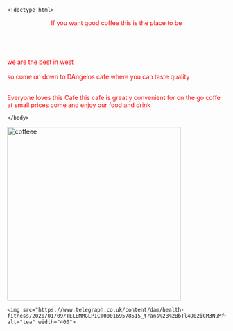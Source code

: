 	<!doctype html>
<html>
 
 <style>
body {
  background-image: url('https://www.theroadtrip.co.nz/wp-content/uploads/2019/11/coffee-mountains-new-zealand.jpg') alt="coffe" width='600'(
}
</style>
      
<header style="color:red;">If you want good coffee this is the place to be</header>
  <br>      
  <section style="color:red;">we are the best in west</section>
    <br>    
  <footer style="color:red;">so come on down to DAngelos cafe where you can taste quality</footer>
      <br>
  <p style="color:red;">
	Everyone loves this Cafe this cafe is greatly convenient for on the go coffe at small prices come and enjoy our food and drink
    </p>
   
    </body>
<img src="https://foodstuffmall.com/wp-content/uploads/2020/02/Make-Your-Celebrations-a-Bit-More-Joyful-By-Serving-Coffee.jpg" alt="coffeee" width="400">
   
    <img src="https://www.telegraph.co.uk/content/dam/health-fitness/2020/01/09/TELEMMGLPICT000169578515_trans%2B%2BbTl4D02iCM3NuMfK2RT0HTjsyN2j3JnAYXPi059mk8g.jpeg" alt="tea" width="400">
   
</html>
